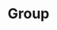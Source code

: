 ---
layout: profiles
permalink: /people/
title: Group
description: Computational Astrophysics Group Members
nav: true
nav_order: 6


profiles:
  # if you want to include more than one profile, just replicate the following block
  # and create one content file for each profile inside _pages/
  - align: left
    image: Antonios.png
    title: Research Professor of Astrophysics
    content: 
    image_circular: false # crops the image to make it circular
    more_info: >
      <p>Antonios Tsokaros</p>
      <p>Assistant Research Professor of Astrophysics</p>
      <p>tsokaros@illinois.edu</p>
  - align: right
    image: stu.png
    title: Professor of Astrophysics
    content: 
    image_circular: false # crops the image to make it circular
    more_info: >
      <p>Stuart L. Shapiro</p>
      <p>Professor of Astrophysics</p>
      <p>slshapir@illinois.edu</p>  
  # if you want to include more than one profile, just replicate the following block
  # and create one content file for each profile inside _pages/
  - align: left
    image: jamie.png
    title: Postdoctoral Research Associate
    content: 
    image_circular: false # crops the image to make it circular
    more_info: >
      <p>James Bamber</p>
      <p>Postdoctoral Research Associate</p>
      <p>jbamber@illinois.edu</p>
  # if you want to include more than one profile, just replicate the following block
  # and create one content file for each profile inside _pages/
  - align: left
    image: maxwell.png
    title: Graduate student
    content: 
    image_circular: false # crops the image to make it circular
    more_info: >
      <p>Maxwell Anthony-Asher Rizzo</p>
      <p>marizzo2@illinois.edu</p>
  # if you want to include more than one profile, just replicate the following block
  # and create one content file for each profile inside _pages/
  - align: left
    image: eric.png
    title: Undergraduate student
    content: 
    image_circular: false # crops the image to make it circular
    more_info: >
      <p>Eric Yu</p>
      <p>ericyu3@illinois.edu</p>
  - align: right
    image: jonah.png
    title: Undergraduate Student
    content: 
    image_circular: false # crops the image to make it circular
    more_info: >
      <p>Jonah Doppelt</p>
      <p>jnd2@illinois.edu</p>
  - align: left
    image: nawaf.png
    title: Undergraduate Student
    content: 
    image_circular: false # crops the image to make it circular
    more_info: >
      <p>Nawaf Aldrees</p>
      <p>aldrees3@illinois.edu</p>
  - align: right
    image: shreyas.png
    title: Undergraduate Student
    content: 
    image_circular: false # crops the image to make it circular
    more_info: >
      <p>Shreyas Jammi</p>
      <p>sjammi2@illinois.edu</p>    
  - align: left
    image: rohan.png
    title: Undergraduate Student
    content: 
    image_circular: false # crops the image to make it circular
    more_info: >
      <p>Rohan Narasimhan</p>
      <p>rohann4@illinois.edu</p>
  - align: right
    image: yinuan.png
    title: Undergraduate Student
    content: 
    image_circular: false # crops the image to make it circular
    more_info: >
      <p>Yinuan Liang</p>
      <p>yinuanl@illinois.edu</p>    
  - align: left
    image: gene.png
    title: Undergraduate Student
    content: 
    image_circular: false # crops the image to make it circular
    more_info: >
      <p>Gene Yun</p>
      <p>geneyun2@illinois.edu</p>  

---